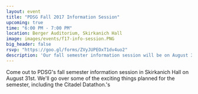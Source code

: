 ```yaml
---
layout: event
title: "PDSG Fall 2017 Information Session"
upcoming: true
time: "6:00 PM - 7:00 PM"
location: Berger Auditorium, Skirkanich Hall
image: images/events/f17-info-session.PNG
big_header: false
rsvp: "https://goo.gl/forms/ZVyJUPEOxT1dv4uo2"
description: 'Our fall semester information session will be on August 31st from 6-7PM. Come to hear about the great things happening with Penn Data Science Group this year!'
---
```


Come out to PDSG's fall semester information session in Skirkanich Hall on August 31st. We'll go over some of the exciting things planned for the semester, including the Citadel Datathon.'s
